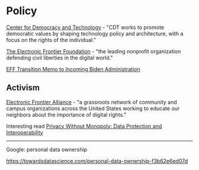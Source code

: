 # Policy

[Center for Democracy and Technology](https://cdt.org) - "CDT works to promote democratic values by shaping technology policy and architecture, with a focus on the rights of the individual."

[The Electronic Frontier Foundation](https://www.eff.org/) - "the leading nonprofit organization defending civil liberties in the digital world."

[EFF Transition Memo to Incoming Biden Administration](https://www.eff.org/wp/eff-transition-memo-incoming-biden-administration)

## Activism

[Electronic Frontier Alliance](https://www.eff.org/fight) - "a grassroots network of community and campus organizations across the United States working to educate our neighbors about the importance of digital rights."

Interesting read [Privacy Without Monopoly: Data Protection and Interoperability](https://www.eff.org/wp/interoperability-and-privacy)


_____________

Google: personal data ownership

https://towardsdatascience.com/personal-data-ownership-f3b62e6ed07d
